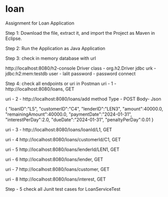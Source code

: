 # loan
Assignment for Loan Application

Step 1:
Download the file, extract it, and import the Project as Maven in Eclipse.

Step 2:
Run the Application as Java Application

Step 3:
check in memory database with url

http://localhost:8080/h2-console
Driver class - org.h2.Driver
jdbc urk - jdbc:h2:mem:testdb
user - lalit
password - password
connect

Step 4:
check all endpoints or uri in Postman
uri - 1 -
http://localhost:8080/loans,
GET

uri - 2 -
http://localhost:8080/loans/add
method Type - POST
Body- Json

{
    "loanID":"L5",
    "customerID":"C4",
    "lenderID":"LEN3",
    "amount":40000.0,
    "remainingAmount":40000.0,
    "paymentDate":"2024-01-31",
"interestPerDay":2.0,
"dueDate":"2024-01-31",
"penaltyPerDay":0.01
}

uri - 3 -
http://localhost:8080/loans/loanId/L1,
GET

uri - 4
http://localhost:8080/loans/customerId/C1,
GET

uri - 5
http://localhost:8080/loans/lenderId/LEN1,
GET

uri - 6
http://localhost:8080/loans/lender,
GET

uri - 7
http://localhost:8080/loans/customer,
GET

uri - 8
http://localhost:8080/loans/interest,
GET

Step - 5
check all Junit test cases for LoanServiceTest
